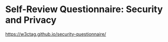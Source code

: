 Self-Review Questionnaire: Security and Privacy
===============================================

<https://w3ctag.github.io/security-questionnaire/>
